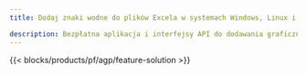 ```yaml
---
title: Dodaj znaki wodne do plików Excela w systemach Windows, Linux i macOS 

description: Bezpłatna aplikacja i interfejsy API do dodawania graficznych lub tekstowych znaków wodnych do plików XLS, XLSX i ODS
---
```

{{< blocks/products/pf/agp/feature-solution >}} 

